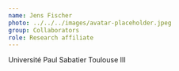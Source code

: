 ```yaml
---
name: Jens Fischer
photo: ../../../images/avatar-placeholder.jpeg
group: Collaborators
role: Research affiliate
---
```


Université Paul Sabatier Toulouse III
